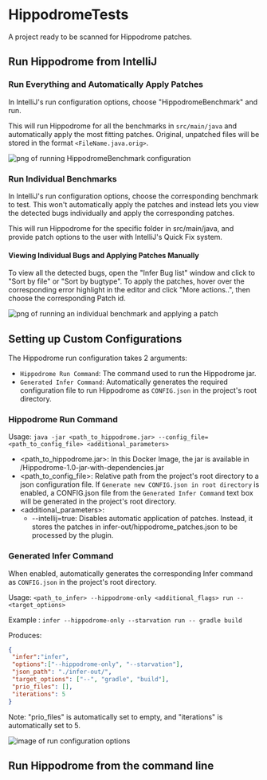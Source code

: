 # HippodromeTests
A project ready to be scanned for Hippodrome patches.

## Run Hippodrome from IntelliJ
### Run Everything and Automatically Apply Patches

In IntelliJ's run configuration options, choose "HippodromeBenchmark" and run.

This will run Hippodrome for all the benchmarks in `src/main/java` and automatically apply the most fitting patches. Original, unpatched files will be stored in the format `<FileName.java.orig>`.

![png of running HippodromeBenchmark configuration](https://imgur.com/NJCYHMS.png)

### Run Individual Benchmarks

In IntelliJ's run configuration options, choose the corresponding benchmark to test. This won't automatically apply the patches and instead lets you view the detected bugs individually and apply the corresponding patches.

This will run Hippodrome for the specific folder in src/main/java, and provide patch options to the user with IntelliJ's Quick Fix system.

#### Viewing Individual Bugs and Applying Patches Manually

To view all the detected bugs, open the "Infer Bug list" window and click to "Sort by file" or "Sort by bugtype". To apply the patches, hover over the corresponding error highlight in the editor and click "More actions..", then choose the corresponding Patch id.


![png of running an individual benchmark and applying a patch](https://imgur.com/cF55GUg.png)

## Setting up Custom Configurations
The Hippodrome run configuration takes 2 arguments:
* `Hippodrome Run Command`: The command used to run the Hippodrome jar.
* `Generated Infer Command`: Automatically generates the required configuration file to run Hippodrome as `CONFIG.json` in the project's root directory.

### Hippodrome Run Command
Usage:
`java -jar <path_to_hippodrome.jar> --config_file=<path_to_config_file> <additional_parameters>`
* <path_to_hippodrome.jar>: In this Docker Image, the jar is available in /Hippodrome-1.0-jar-with-dependencies.jar
* <path_to_config_file>: Relative path from the project's root directory to a json configuration file. If `Generate new CONFIG.json in root directory` is enabled, a CONFIG.json file from the `Generated Infer Command` text box will be generated in the project's root directory.
* <additional_parameters>: 
  * --intellij=true: Disables automatic application of patches. Instead, it stores the patches in infer-out/hippodrome_patches.json to be processed by the plugin.
  
### Generated Infer Command
When enabled, automatically generates the corresponding Infer command as `CONFIG.json` in the project's root directory.

Usage:
`<path_to_infer> --hippodrome-only <additional_flags> run -- <target_options>`

Example : `infer --hippodrome-only --starvation run -- gradle build`

Produces: 
```json
{
 "infer":"infer",
 "options":["--hippodrome-only", "--starvation"],
 "json_path": "./infer-out/",
 "target_options": ["--", "gradle", "build"],
 "prio_files": [],
 "iterations": 5
}
```
Note: "prio_files" is automatically set to empty, and "iterations" is automatically set to 5.


![image of run configuration options](https://imgur.com/VvAvo6L.png)

## Run Hippodrome from the command line
